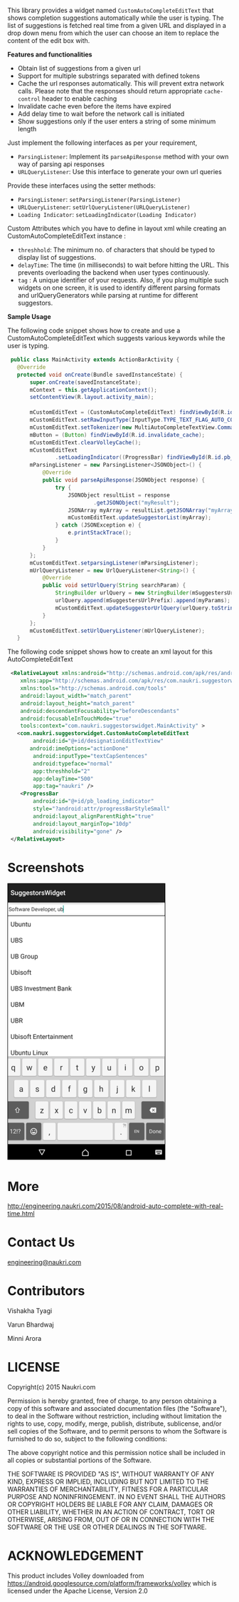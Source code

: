 This library provides a widget named `CustomAutoCompleteEditText`  that shows completion suggestions
   automatically while the user is typing. The list of suggestions is fetched real time from a given URL and displayed in a drop down menu from which the user can choose an item to replace the content of the edit box with.
 

**Features and functionalities**
 - Obtain list of suggestions from a given url
 - Support for multiple substrings separated with defined tokens
 - Cache the url responses automatically. This will prevent extra network calls. Please note that the responses should return appropriate `cache-control` header to enable caching
 - Invalidate cache even before the items have expired
 - Add delay time to wait before the network call is initiated
 - Show suggestions only if the user enters a string of some minimum length
    
    
Just implement the following interfaces as per your requirement,
 - `ParsingListener`: Implement its `parseApiResponse` method with your own way of parsing api responses
 - `URLQueryListener`: Use this interface to generate your own url queries

 
Provide these interfaces using the setter methods:
 - `ParsingListener`: `setParsingListener(ParsingListener)`
 - `URLQueryListener`: `setUrlQueryListener(URLQueryListener)`
 - `Loading Indicator`: `setLoadingIndicator(Loading Indicator)`

Custom Attributes which you have to define in layout xml while creating an CustomAutoCompleteEditText instance :
  - `threshhold`:  The minimum no. of characters that should be typed to display list of suggestions.
  - `delayTime`: The time (in milliseconds) to wait before hitting the URL. This prevents overloading the backend when user types continuously.
  - `tag` : A unique identifier of your requests. Also, if you plug multiple such widgets on one screen, it is used to identify 
           different parsing formats and urlQueryGenerators while parsing at runtime for different suggestors.  
          

**Sample Usage**

  The following code snippet shows how to create and use a CustomAutoCompleteEditText which suggests
  various keywords while the user is typing.
  
 ```java 
  public class MainActivity extends ActionBarActivity {
	@Override
	protected void onCreate(Bundle savedInstanceState) {
		super.onCreate(savedInstanceState);
		mContext = this.getApplicationContext();
		setContentView(R.layout.activity_main);
		
		mCustomEditText = (CustomAutoCompleteEditText) findViewById(R.id.designationEditTextView);
		mCustomEditText.setRawInputType(InputType.TYPE_TEXT_FLAG_AUTO_COMPLETE);
		mCustomEditText.setTokenizer(new MultiAutoCompleteTextView.CommaTokenizer());
		mButton = (Button) findViewById(R.id.invalidate_cache);
        mCustomEditText.clearVolleyCache();
        mCustomEditText
				.setLoadingIndicator((ProgressBar) findViewById(R.id.pb_loading_indicator));
		mParsingListener = new ParsingListener<JSONObject>() {
			@Override
			public void parseApiResponse(JSONObject response) {
				try {
					JSONObject resultList = response
							.getJSONObject("myResult");
					JSONArray myArray = resultList.getJSONArray("myArray");
					mCustomEditText.updateSuggestorList(myArray);
				} catch (JSONException e) {
					e.printStackTrace();
				}
			}
		};
		mCustomEditText.setparsingListener(mParsingListener);
		mUrlQueryListener = new UrlQueryListener<String>() {
			@Override
			public void setUrlQuery(String searchParam) {
				StringBuilder urlQuery = new StringBuilder(mSuggestersUrlPrefix);
				urlQuery.append(mSuggestersUrlPrefix).append(myParams);
				mCustomEditText.updateSuggestorUrlQuery(urlQuery.toString());
			}
		};
		mCustomEditText.setUrlQueryListener(mUrlQueryListener);
	}
```

 The following code snippet shows how to create an xml layout for this AutoCompleteEditText
```xml
 <RelativeLayout xmlns:android="http://schemas.android.com/apk/res/android"
    xmlns:app="http://schemas.android.com/apk/res/com.naukri.suggestorwidget"
    xmlns:tools="http://schemas.android.com/tools"
    android:layout_width="match_parent"
    android:layout_height="match_parent"
    android:descendantFocusability="beforeDescendants"
    android:focusableInTouchMode="true"
    tools:context="com.naukri.suggestorswidget.MainActivity" >
   <com.naukri.suggestorwidget.CustomAutoCompleteEditText
        android:id="@+id/designationEditTextView"
       android:imeOptions="actionDone"
        android:inputType="textCapSentences"
        android:typeface="normal"
        app:threshhold="2"
        app:delayTime="500"
        app:tag="naukri" />
    <ProgressBar
        android:id="@+id/pb_loading_indicator"
        style="?android:attr/progressBarStyleSmall"
        android:layout_alignParentRight="true"
        android:layout_marginTop="10dp"
        android:visibility="gone" />
 </RelativeLayout>
```
Screenshots
===========

![ScreenShot](assets/Screenshot_1.png)

More
===========
http://engineering.naukri.com/2015/08/android-auto-complete-with-real-time.html

Contact Us
===========
engineering@naukri.com

Contributors
=============
Vishakha Tyagi

Varun Bhardwaj

Minni Arora

LICENSE
========
Copyright(c) 2015 Naukri.com

Permission is hereby granted, free of charge, to any person obtaining a copy of this software and associated documentation files (the "Software"), to deal in the Software without restriction, including without limitation the rights to use, copy, modify, merge, publish, distribute, sublicense, and/or sell copies of the Software, and to permit persons to whom the Software is furnished to do so, subject to the following conditions:

The above copyright notice and this permission notice shall be included in all copies or substantial portions of the Software.

THE SOFTWARE IS PROVIDED "AS IS", WITHOUT WARRANTY OF ANY KIND, EXPRESS OR IMPLIED, INCLUDING BUT NOT LIMITED TO THE WARRANTIES OF MERCHANTABILITY, FITNESS FOR A PARTICULAR PURPOSE AND NONINFRINGEMENT. IN NO EVENT SHALL THE AUTHORS OR COPYRIGHT HOLDERS BE LIABLE FOR ANY CLAIM, DAMAGES OR OTHER LIABILITY, WHETHER IN AN ACTION OF CONTRACT, TORT OR OTHERWISE, ARISING FROM, OUT OF OR IN CONNECTION WITH THE SOFTWARE OR THE USE OR OTHER DEALINGS IN THE SOFTWARE.

ACKNOWLEDGEMENT
===============
This product includes Volley downloaded from https://android.googlesource.com/platform/frameworks/volley which is licensed under the Apache License, Version 2.0
